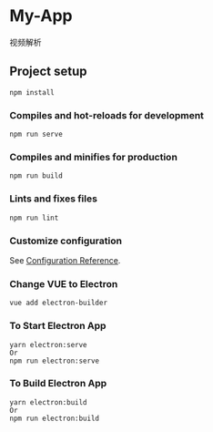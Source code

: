 # My-App
视频解析

## Project setup
```
npm install
```

### Compiles and hot-reloads for development
```
npm run serve
```

### Compiles and minifies for production
```
npm run build
```

### Lints and fixes files
```
npm run lint
```

### Customize configuration
See [Configuration Reference](https://cli.vuejs.org/config/).


### Change VUE to Electron
```
vue add electron-builder
```

### To Start Electron App
```
yarn electron:serve
Or
npm run electron:serve
```

### To Build Electron App
```
yarn electron:build
Or
npm run electron:build
```